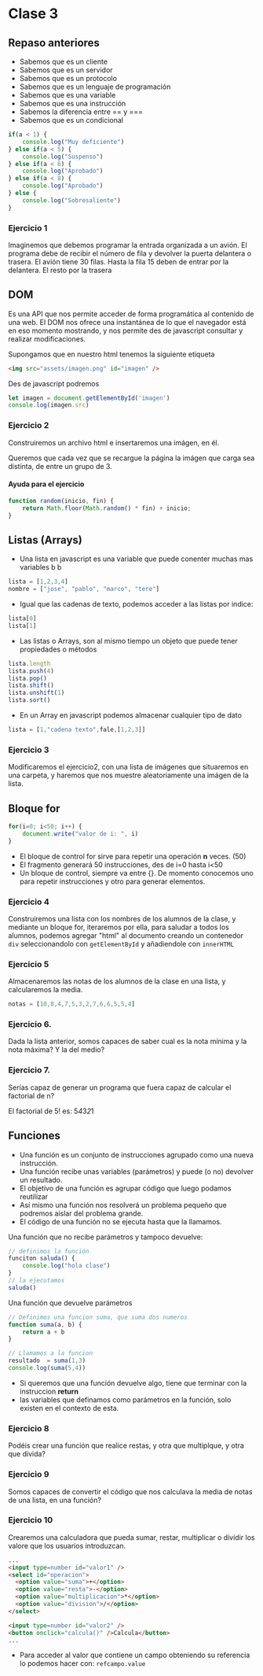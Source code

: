 
# Clase 3

## Repaso anteriores

- Sabemos que es un cliente
- Sabemos que es un servidor
- Sabemos que es un protocolo
- Sabemos que es un lenguaje de programación
- Sabemos que es una variable
- Sabemos que es una instrucción
- Sabemos la diferencia entre == y ===
- Sabemos que es un condicional

```javascript
if(a < 1) {
    console.log("Muy deficiente")
} else if(a < 5) {
    console.log("Suspenso")
} else if(a < 6) {
    console.log("Aprobado")
} else if(a < 8) {
    console.log("Aprobado")
} else {
    console.log("Sobresaliente")
}
```

### Ejercicio 1

Imaginemos que debemos programar la entrada organizada a un avión. El programa
debe de recibir el número de fila y devolver la puerta delantera o trasera.
El avión tiene 30 filas. Hasta la fila 15 deben de entrar por la delantera. El resto
por la trasera

## DOM

Es una API que nos permite acceder de forma programática al contenido de una web. El DOM nos ofrece una instantánea de lo que el navegador está en eso momento mostrando, y nos permite des de javascript consultar y realizar modificaciones.

Supongamos que en nuestro html tenemos la siguiente etiqueta

```html
<img src="assets/imagen.png" id="imagen" />
```

Des de javascript podremos  
```js
let imagen = document.getElementById('imagen')
console.log(imagen.src)
```


### Ejercicio 2

Construiremos un archivo html e insertaremos una imágen, en él. 

Queremos que cada vez que se recargue la página la imágen que carga sea distinta, de entre un grupo de 3.


#### Ayuda para el ejercicio

```javascript
function random(inicio, fin) {
    return Math.floor(Math.random() * fin) + inicio;
}
```


## Listas (Arrays)

- Una lista en javascript es una variable que puede conenter muchas mas variables
 b b 
```javascript
lista = [1,2,3,4]
nombre = ["jose", "pablo", "marco", "tere"]
```
- Igual que las cadenas de texto, podemos acceder a las listas por indice:

```javascript
lista[0]
lista[1]
```

- Las listas o Arrays, son al mismo tiempo un objeto que puede tener propiedades o 
métodos

```javascript
lista.length
lista.push(4)
lista.pop()
lista.shift()
lista.unshift(1)
lista.sort()
```

- En un Array en javascript podemos almacenar cualquier tipo de dato

```javascript
lista = [1,"cadena texto",fale,[1,2,3]]
```

### Ejercicio 3

Modificaremos el ejercicio2, con una lista de imágenes que situaremos en una carpeta, 
y haremos que nos muestre aleatoriamente una imágen de la lista.

## Bloque for

```javascript
for(i=0; i<50; i++) {
    document.write("valor de i: ", i)
}
```

- El bloque de control for sirve para repetir una operación **n** veces. (50)
- El fragmento generará 50 instrucciones, des de i=0 hasta i<50
- Un bloque de control, siempre va entre {}. De momento conocemos uno para repetir 
instrucciones y otro para generar elementos.

### Ejercicio 4

Construiremos una lista con los nombres de los alumnos de la clase, y mediante un bloque
for, iteraremos por ella, para saludar a todos los alumnos, podemos agregar "html" al documento
creando un contenedor `div` seleccionandolo con `getElementById` y añadiendole con `innerHTML`


### Ejercicio 5

Almacenaremos las notas de los alumnos de la clase en una lista, y calcularemos la media.

```javascript
notas = [10,8,4,7,5,3,2,7,6,6,5,5,4]
```

### Ejercicio 6.

Dada la lista anterior, somos capaces de saber cual es la nota mínima y la nota máxima? 
Y la del medio?


### Ejercicio 7.

Serías capaz de generar un programa que fuera capaz de calcular el factorial de n?

El factorial de 5! es: 5*4*3*2*1


## Funciones

- Una función es un conjunto de instrucciones agrupado como una nueva instrucción.
- Una función recibe unas variables (parámetros) y puede (o no) devolver un resultado.
- El objetivo de una función es agrupar código que luego podamos reutilizar
- Así mismo una función nos resolverá un problema pequeño que podremos aislar del problema 
  grande.
- El código de una función no se ejecuta hasta que la llamamos.


Una función que no recibe parámetros y tampoco devuelve:

```javascript
// definimos la función
funciton saluda() {
    console.log("hola clase")
}
// la ejecutamos
saluda()
```

Una función que devuelve parámetros
```javascript
// Definimos una funcion suma, que suma dos numeros
function suma(a, b) {
    return a + b
}

// Llamamos a la funcion
resultado  = suma(1,3)
console.log(suma(5,4))
```

- Si queremos que una función devuelve algo, tiene que terminar con la 
instruccion __return__
- las variables que definamos como parámetros en la función, solo existen 
en el contexto de esta.

### Ejercicio 8

Podéis crear una función que realice restas, y otra que multiplque, y otra que divida?

### Ejercicio 9

Somos capaces de convertir el código que nos calculava la media de notas de una lista, 
en una función?

### Ejercicio 10

Crearemos una calculadora que pueda sumar, restar, multiplicar o dividir los valore que 
los usuarios introduzcan.


```html
...
<input type=number id="valor1" />
<select id="operacion">
  <option value="suma">+</option>
  <option value="resta">-</option>
  <option value="multiplicacion">*</option>
  <option value="division">/</option>
</select>

<input type=number id="valor2" />
<button onclick="calcula()" />Calcula</button>
...
```

* Para acceder al valor que contiene un campo obteniendo su referencia lo podemos hacer con: `refcampo.value `

